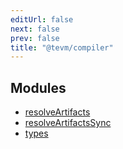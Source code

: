```yaml
---
editUrl: false
next: false
prev: false
title: "@tevm/compiler"
---
```


## Modules

- [resolveArtifacts](/reference/tevm/compiler/resolveartifacts/readme/)
- [resolveArtifactsSync](/reference/tevm/compiler/resolveartifactssync/readme/)
- [types](/reference/tevm/compiler/types/readme/)

